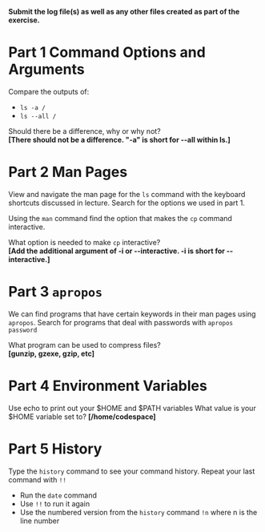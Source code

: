 **Submit the log file(s) as well as any other files created as part of the exercise.**

# Part 1 Command Options and Arguments

Compare the outputs of:
+ `ls -a /`
+ `ls --all /`

Should there be a difference, why or why not?  
**[There should not be a difference. "-a" is short for --all within ls.]**

# Part 2 Man Pages

View and navigate the man page for the `ls` command with the keyboard shortcuts discussed in lecture. Search for the options we used in part 1.  

Using the `man` command find the option that makes the `cp` command interactive.  
  
What option is needed to make `cp` interactive?  
**[Add the additional argument of -i or --interactive. -i is short for --interactive.]**

# Part 3 `apropos`

We can find programs that have certain keywords in their man pages using `apropos`. Search for programs that deal with passwords with `apropos password`

What program can be used to compress files?  
**[gunzip, gzexe, gzip, etc]**

# Part 4 Environment Variables
Use echo to print out your $HOME and $PATH variables
What value is your $HOME variable set to?
**[/home/codespace]**

# Part 5 History
Type the `history` command to see your command history. Repeat your last command with `!!`  
+ Run the `date` command
+ Use `!!` to run it again
+ Use the numbered version from the `history` command `!n` where n is the line number




